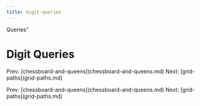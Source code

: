 ```yaml
---
title: digit-queries
---
```


Queries\"

# Digit Queries

Prev:
\[chessboard-and-queens](chessboard-and-queens.md)
Next: \[grid-paths](grid-paths.md)

Prev:
\[chessboard-and-queens](chessboard-and-queens.md)
Next: \[grid-paths](grid-paths.md)
